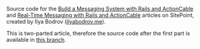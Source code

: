 Source code for the [Build a Messaging System with Rails and ActionCable](https://www.sitepoint.com/build-a-messaging-system-with-rails-and-actioncable/)
and [Real-Time Messaging with Rails and ActionCable](https://www.sitepoint.com/rails-and-actioncable-adding-advanced-features/) articles on
SitePoint,
created by Ilya Bodrov ([ilyabodrov.me](http://ilyabodrov.me)).

This is two-parted article, therefore the source code after the first part is available
in [this branch](https://github.com/bodrovis/Sitepoint-source/tree/custom_messaging_sockets/Custom_Messaging_System).